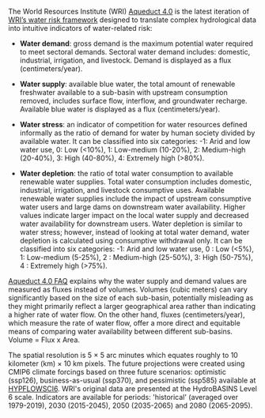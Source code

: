 The World Resources Institute (WRI) [Aqueduct 4.0](https://www.wri.org/data/aqueduct-global-maps-40-data) is the latest iteration of [WRI’s water risk framework](https://www.wri.org/data/aqueduct-water-risk-atlas) designed to translate complex 
hydrological data into intuitive indicators of water-related risk:

* **Water demand**: gross demand is the maximum potential water required to meet sectoral demands. Sectoral water demand includes: domestic, industrial, irrigation, and livestock. Demand is displayed as a flux (centimeters/year).

* **Water supply**: available blue water, the total amount of renewable freshwater available to a sub-basin with upstream consumption removed, includes surface flow, interflow, and groundwater recharge. Available blue water is displayed as a flux (centimeters/year).

* **Water stress**: an indicator of competition for water resources defined informally as the ratio of demand for water by human society divided by available water. It can be classified into six categories: -1: Arid and low water use, 0: Low (<10%), 1: Low-medium (10-20%), 2: Medium-high (20-40%), 3: High (40-80%), 4: Extremely high (>80%).

* **Water depletion**: the ratio of total water consumption to available renewable water supplies. Total water consumption includes domestic, industrial, irrigation, and livestock consumptive uses. Available renewable water supplies include the impact of upstream consumptive water users and large dams on downstream water availability. Higher values indicate larger impact on the local water supply and decreased water availability for downstream users. Water depletion is similar to water stress; however, instead of looking at total water demand, water depletion is calculated using consumptive withdrawal only. It can be classified into six categories: -1: Arid and low water use, 0 : Low (<5%), 1: Low-medium (5-25%), 2 : Medium-high (25-50%), 3: High (50-75%), 4 : Extremely high (>75%).

[Aqueduct 4.0 FAQ](https://github.com/wri/Aqueduct40/blob/master/data_FAQ.md) explains why the water supply and demand values are measured as fluxes instead of volumes. Volumes (cubic meters) can vary significantly based on the size of each sub-basin, potentially misleading as they might primarily reflect a larger geographical area rather than indicating a higher rate of water flow. On the other hand, fluxes (centimeters/year), which measure the rate of water flow, offer a more direct and equitable means of comparing water availability between different sub-basins. Volume = Flux x Area.

The spatial resolution is 5 × 5 arc minutes which equates roughly to 10 kilometer (km) × 10 km pixels. 
The future projections were created using CMIP6 climate forcings based on three future scenarios: optimistic (ssp126), business-as-usual (ssp370), and pessimistic (ssp585) available at [HYPFLOWSCI6](https://public.yoda.uu.nl/geo/UU01/YM7A5H.html). WRI's original data are presented at the HydroBASINS Level 6 scale. Indicators are available for periods: 'historical' (averaged over 1979-2019), 2030 (2015-2045), 2050 (2035-2065) and 2080 (2065-2095).